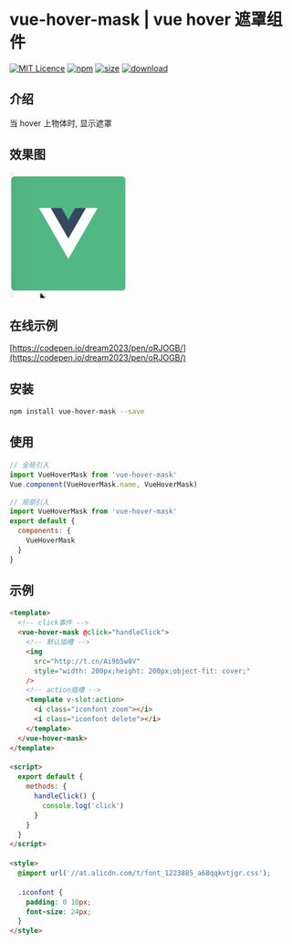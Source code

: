 # vue-hover-mask | vue hover 遮罩组件

[![MIT Licence](https://badges.frapsoft.com/os/mit/mit.svg)](https://opensource.org/licenses/mit-license.php)
[![npm](https://img.shields.io/npm/v/vue-hover-mask.svg)](https://www.npmjs.com/package/vue-hover-mask)
[![size](https://img.shields.io/bundlephobia/minzip/vue-hover-mask.svg)](https://www.npmjs.com/package/vue-hover-mask)
[![download](https://img.shields.io/npm/dw/vue-hover-mask.svg)](https://npmcharts.com/compare/vue-hover-mask?minimal=true)

## 介绍

当 hover 上物体时, 显示遮罩

## 效果图

![效果图](./public/example.gif)

## 在线示例

[https://codepen.io/dream2023/pen/oRJOGB/](https://codepen.io/dream2023/pen/oRJOGB/)

## 安装

```bash
npm install vue-hover-mask --save
```

## 使用

```js
// 全局引入
import VueHoverMask from 'vue-hover-mask'
Vue.component(VueHoverMask.name, VueHoverMask)
```

```js
// 局部引入
import VueHoverMask from 'vue-hover-mask'
export default {
  components: {
    VueHoverMask
  }
}
```

## 示例

```html
<template>
  <!-- click事件 -->
  <vue-hover-mask @click="handleClick">
    <!-- 默认插槽 -->
    <img
      src="http://t.cn/Ai9b5w8V"
      style="width: 200px;height: 200px;object-fit: cover;"
    />
    <!-- action插槽 -->
    <template v-slot:action>
      <i class="iconfont zoom"></i>
      <i class="iconfont delete"></i>
    </template>
  </vue-hover-mask>
</template>

<script>
  export default {
    methods: {
      handleClick() {
        console.log('click')
      }
    }
  }
</script>

<style>
  @import url('//at.alicdn.com/t/font_1223885_a68qqkvtjgr.css');

  .iconfont {
    padding: 0 10px;
    font-size: 24px;
  }
</style>
```
